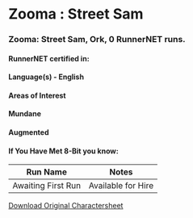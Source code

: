 # Zooma : Street Sam

### Zooma: Street Sam, Ork, 0 RunnerNET runs.

> 

#### RunnerNET certified in:
> 

#### Language(s) - English
#### Areas of Interest
> 

#### Mundane
#### Augmented
#### If You Have Met 8-Bit you know:
> 

| Run Name| Notes|
| ----------- | ----------- |
| Awaiting First Run | Available for Hire |


[Download Original Charactersheet](./assets/Zooma.pdf)